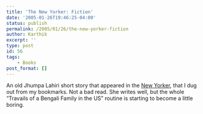 ```yaml
---
title: 'The New Yorker: Fiction'
date: '2005-01-26T19:46:25-04:00'
status: publish
permalink: /2005/01/26/the-new-yorker-fiction
author: Karthik
excerpt: ''
type: post
id: 56
tags:
    - Books
post_format: []
---
```

 An old Jhumpa Lahiri short story that appeared in the [New Yorker](http://www.newyorker.com/fiction/content/?040524fi_fiction), that I dug out from my bookmarks. Not a bad read. She writes well, but the whole “Travails of a Bengali Family in the US” routine is starting to become a little boring.